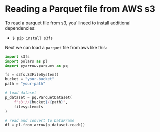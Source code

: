 # Reading a Parquet file from AWS s3

To read a parquet file from s3, you'll need to install additional dependencies:

* `$ pip install s3fs`

Next we can load a `parquet` file from aws like this:

```python
import s3fs
import polars as pl
import pyarrow.parquet as pq

fs = s3fs.S3FileSystem()
bucket = "your-bucket"
path = "your-path"

# load dataset
p_dataset = pq.ParquetDataset(
    f"s3://{bucket}/{path}",
    filesystem=fs
)

# read and convert to DataFrame
df = pl.from_arrow(p_dataset.read())
```
